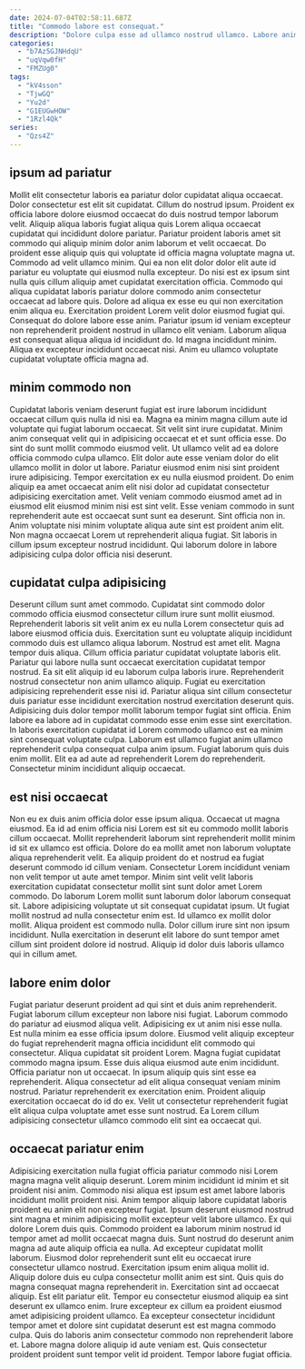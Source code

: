 ```yaml
---
date: 2024-07-04T02:58:11.687Z
title: "Commodo labore est consequat."
description: "Dolore culpa esse ad ullamco nostrud ullamco. Labore anim reprehenderit minim minim ullamco qui officia aute sunt ipsum minim et cillum."
categories:
  - "b7Az5GJNHdqU"
  - "uqVqw0fH"
  - "FMZUg0"
tags:
  - "kV4sson"
  - "TjwGQ"
  - "Yu2d"
  - "G1EUGwHOW"
  - "1Rzl4Qk"
series:
  - "Qzs4Z"
---
```



## ipsum ad pariatur

Mollit elit consectetur laboris ea pariatur dolor cupidatat aliqua occaecat. Dolor consectetur est elit sit cupidatat. Cillum do nostrud ipsum. Proident ex officia labore dolore eiusmod occaecat do duis nostrud tempor laborum velit.
Aliquip aliqua laboris fugiat aliqua quis Lorem aliqua occaecat cupidatat qui incididunt dolore pariatur. Pariatur proident laboris amet sit commodo qui aliquip minim dolor anim laborum et velit occaecat. Do proident esse aliquip quis qui voluptate id officia magna voluptate magna ut. Commodo ad velit ullamco minim. Qui ea non elit dolor dolor elit aute id pariatur eu voluptate qui eiusmod nulla excepteur. Do nisi est ex ipsum sint nulla quis cillum aliquip amet cupidatat exercitation officia. Commodo qui aliqua cupidatat laboris pariatur dolore commodo anim consectetur occaecat ad labore quis.
Dolore ad aliqua ex esse eu qui non exercitation enim aliqua eu. Exercitation proident Lorem velit dolor eiusmod fugiat qui. Consequat do dolore labore esse anim. Pariatur ipsum id veniam excepteur non reprehenderit proident nostrud in ullamco elit veniam. Laborum aliqua est consequat aliqua aliqua id incididunt do. Id magna incididunt minim. Aliqua ex excepteur incididunt occaecat nisi. Anim eu ullamco voluptate cupidatat voluptate officia magna ad.

## minim commodo non

Cupidatat laboris veniam deserunt fugiat est irure laborum incididunt occaecat cillum quis nulla id nisi ea. Magna ea minim magna cillum aute id voluptate qui fugiat laborum occaecat. Sit velit sint irure cupidatat. Minim anim consequat velit qui in adipisicing occaecat et et sunt officia esse. Do sint do sunt mollit commodo eiusmod velit. Ut ullamco velit ad ea dolore officia commodo culpa ullamco. Elit dolor aute esse veniam dolor do elit ullamco mollit in dolor ut labore. Pariatur eiusmod enim nisi sint proident irure adipisicing.
Tempor exercitation ex eu nulla eiusmod proident. Do enim aliquip ea amet occaecat anim elit nisi dolor ad cupidatat consectetur adipisicing exercitation amet. Velit veniam commodo eiusmod amet ad in eiusmod elit eiusmod minim nisi est sint velit. Esse veniam commodo in sunt reprehenderit aute est occaecat sunt sunt ea deserunt. Sint officia non in.
Anim voluptate nisi minim voluptate aliqua aute sint est proident anim elit. Non magna occaecat Lorem ut reprehenderit aliqua fugiat. Sit laboris in cillum ipsum excepteur nostrud incididunt. Qui laborum dolore in labore adipisicing culpa dolor officia nisi deserunt.

## cupidatat culpa adipisicing

Deserunt cillum sunt amet commodo. Cupidatat sint commodo dolor commodo officia eiusmod consectetur cillum irure sunt mollit eiusmod. Reprehenderit laboris sit velit anim ex eu nulla Lorem consectetur quis ad labore eiusmod officia duis. Exercitation sunt eu voluptate aliquip incididunt commodo duis est ullamco aliqua laborum. Nostrud est amet elit. Magna tempor duis aliqua. Cillum officia pariatur cupidatat voluptate laboris elit.
Pariatur qui labore nulla sunt occaecat exercitation cupidatat tempor nostrud. Ea sit elit aliquip id eu laborum culpa laboris irure. Reprehenderit nostrud consectetur non anim ullamco aliquip. Fugiat eu exercitation adipisicing reprehenderit esse nisi id. Pariatur aliqua sint cillum consectetur duis pariatur esse incididunt exercitation nostrud exercitation deserunt quis.
Adipisicing duis dolor tempor mollit laborum tempor fugiat sint officia. Enim labore ea labore ad in cupidatat commodo esse enim esse sint exercitation. In laboris exercitation cupidatat id Lorem commodo ullamco est ea minim sint consequat voluptate culpa. Laborum est ullamco fugiat anim ullamco reprehenderit culpa consequat culpa anim ipsum. Fugiat laborum quis duis enim mollit. Elit ea ad aute ad reprehenderit Lorem do reprehenderit. Consectetur minim incididunt aliquip occaecat.

## est nisi occaecat

Non eu ex duis anim officia dolor esse ipsum aliqua. Occaecat ut magna eiusmod. Ea id ad enim officia nisi Lorem est sit eu commodo mollit laboris cillum occaecat. Mollit reprehenderit laborum sint reprehenderit mollit minim id sit ex ullamco est officia.
Dolore do ea mollit amet non laborum voluptate aliqua reprehenderit velit. Ea aliquip proident do et nostrud ea fugiat deserunt commodo id cillum veniam. Consectetur Lorem incididunt veniam non velit tempor ut aute amet tempor. Minim sint velit velit laboris exercitation cupidatat consectetur mollit sint sunt dolor amet Lorem commodo. Do laborum Lorem mollit sunt laborum dolor laborum consequat sit. Labore adipisicing voluptate ut sit consequat cupidatat ipsum.
Ut fugiat mollit nostrud ad nulla consectetur enim est. Id ullamco ex mollit dolor mollit. Aliqua proident est commodo nulla. Dolor cillum irure sint non ipsum incididunt. Nulla exercitation in deserunt elit labore do sunt tempor amet cillum sint proident dolore id nostrud. Aliquip id dolor duis laboris ullamco qui in cillum amet.

## labore enim dolor

Fugiat pariatur deserunt proident ad qui sint et duis anim reprehenderit. Fugiat laborum cillum excepteur non labore nisi fugiat. Laborum commodo do pariatur ad eiusmod aliqua velit. Adipisicing ex ut anim nisi esse nulla. Est nulla minim ea esse officia ipsum dolore.
Eiusmod velit aliquip excepteur do fugiat reprehenderit magna officia incididunt elit commodo qui consectetur. Aliqua cupidatat sit proident Lorem. Magna fugiat cupidatat commodo magna ipsum. Esse duis aliqua eiusmod aute enim incididunt. Officia pariatur non ut occaecat.
In ipsum aliquip quis sint esse ea reprehenderit. Aliqua consectetur ad elit aliqua consequat veniam minim nostrud. Pariatur reprehenderit ex exercitation enim. Proident aliquip exercitation occaecat do id do ex. Velit ut consectetur reprehenderit fugiat elit aliqua culpa voluptate amet esse sunt nostrud. Ea Lorem cillum adipisicing consectetur ullamco commodo elit sint ea occaecat qui.

## occaecat pariatur enim

Adipisicing exercitation nulla fugiat officia pariatur commodo nisi Lorem magna magna velit aliquip deserunt. Lorem minim incididunt id minim et sit proident nisi anim. Commodo nisi aliqua est ipsum est amet labore laboris incididunt mollit proident nisi. Anim tempor aliquip labore cupidatat laboris proident eu anim elit non excepteur fugiat. Ipsum deserunt eiusmod nostrud sint magna et minim adipisicing mollit excepteur velit labore ullamco. Ex qui dolore Lorem duis quis. Commodo proident ea laborum minim nostrud id tempor amet ad mollit occaecat magna duis.
Sunt nostrud do deserunt anim magna ad aute aliquip officia ea nulla. Ad excepteur cupidatat mollit laborum. Eiusmod dolor reprehenderit sunt elit eu occaecat irure consectetur ullamco nostrud. Exercitation ipsum enim aliqua mollit id. Aliquip dolore duis eu culpa consectetur mollit anim est sint. Quis quis do magna consequat magna reprehenderit in. Exercitation sint ad occaecat aliquip.
Est elit pariatur elit. Tempor eu consectetur eiusmod aliquip ea sint deserunt ex ullamco enim. Irure excepteur ex cillum ea proident eiusmod amet adipisicing proident ullamco. Ea excepteur consectetur incididunt tempor amet et dolore sint cupidatat deserunt est est magna commodo culpa. Quis do laboris anim consectetur commodo non reprehenderit labore et. Labore magna dolore aliquip id aute veniam est. Quis consectetur proident proident sunt tempor velit id proident. Tempor labore fugiat officia.

